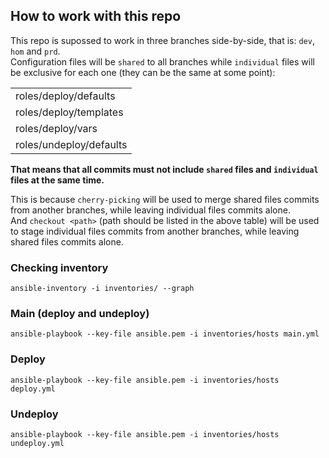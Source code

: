 ## How to work with this repo
This repo is supossed to work in three branches side-by-side, that is: `dev`, `hom` and `prd`.<br>
Configuration files will be `shared` to all branches while `individual` files will be exclusive for each one 
(they can be the same at some point):

||
|---|
| roles/deploy/defaults |
| roles/deploy/templates |
| roles/deploy/vars |
| roles/undeploy/defaults |

**That means that all commits must not include `shared` files and `individual` files at the same time.**

This is because `cherry-picking` will be used to merge shared files commits from another branches, while leaving individual files commits alone. <br>
And `checkout <path>` (path should be listed in the above table) will be used to stage individual files commits from another branches, while leaving shared files commits alone.

### Checking inventory
    ansible-inventory -i inventories/ --graph
### Main (deploy and undeploy)
    ansible-playbook --key-file ansible.pem -i inventories/hosts main.yml
### Deploy
    ansible-playbook --key-file ansible.pem -i inventories/hosts deploy.yml
### Undeploy
    ansible-playbook --key-file ansible.pem -i inventories/hosts undeploy.yml